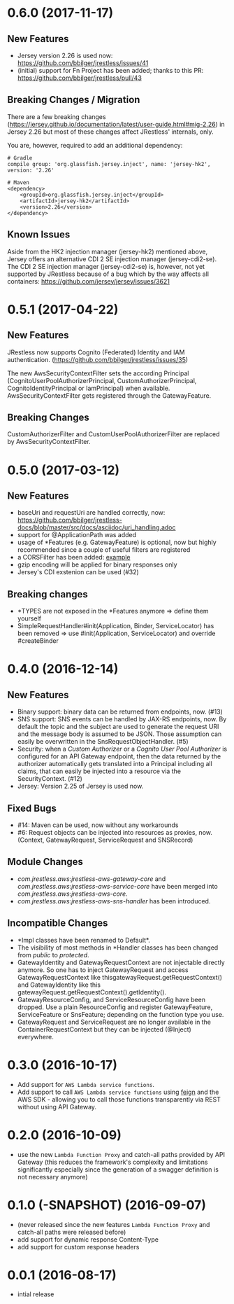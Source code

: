 # 0.6.0 (2017-11-17)

## New Features

- Jersey version 2.26 is used now: https://github.com/bbilger/jrestless/issues/41
- (initial) support for Fn Project has been added; thanks to this PR: https://github.com/bbilger/jrestless/pull/43

## Breaking Changes / Migration

There are a few breaking changes (https://jersey.github.io/documentation/latest/user-guide.html#mig-2.26) in Jersey 2.26 but most of these changes affect JRestless' internals, only.

You are, however, required to add an additional dependency:

``` 
# Gradle
compile group: 'org.glassfish.jersey.inject', name: 'jersey-hk2', version: '2.26'

# Maven
<dependency>
    <groupId>org.glassfish.jersey.inject</groupId>
    <artifactId>jersey-hk2</artifactId>
    <version>2.26</version>
</dependency>

```

## Known Issues

Aside from the HK2 injection manager (jersey-hk2) mentioned above, Jersey offers an alternative CDI 2 SE injection manager (jersey-cdi2-se).
The CDI 2 SE injection manager (jersey-cdi2-se) is, however, not yet supported by JRestless because of a bug which by the way affects all containers: https://github.com/jersey/jersey/issues/3621


# 0.5.1 (2017-04-22)

## New Features

JRestless now supports Cognito (Federated) Identity and IAM authentication. (https://github.com/bbilger/jrestless/issues/35)

The new AwsSecurityContextFilter sets the according Principal (CognitoUserPoolAuthorizerPrincipal, CustomAuthorizerPrincipal, CognitoIdentityPrincipal or IamPrincipal) when available. AwsSecurityContextFilter gets registered through the GatewayFeature.

## Breaking Changes

CustomAuthorizerFilter and CustomUserPoolAuthorizerFilter are replaced by AwsSecurityContextFilter.

# 0.5.0 (2017-03-12)

## New Features

- baseUri and requestUri are handled correctly, now: https://github.com/bbilger/jrestless-docs/blob/master/src/docs/asciidoc/uri_handling.adoc
- support for @ApplicationPath was added
- usage of *Features (e.g. GatewayFeature) is optional, now but highly recommended since a couple of useful filters are registered
- a CORSFilter has been added: [example](https://github.com/bbilger/jrestless-examples/tree/master/aws/gateway/aws-gateway-cors-frontend)
- gzip encoding will be applied for binary responses only
- Jersey's CDI exstenion can be used (#32)

## Breaking changes

- *TYPES are not exposed in the *Features anymore => define them yourself
- SimpleRequestHandler#init(Application, Binder, ServiceLocator) has been removed => use #init(Application, ServiceLocator) and override #createBinder

# 0.4.0 (2016-12-14)

## New Features
- Binary support: binary data can be returned from endpoints, now. (#13)
- SNS support: SNS events can be handled by JAX-RS endpoints, now. By default the topic and the subject are used to generate the request URI and the message body is assumed to be JSON. Those assumption can easily be overwritten in the SnsRequestObjectHandler. (#5)
- Security: when a _Custom Authorizer_ or a _Cognito User Pool Authorizer_ is configured for an API Gateway endpoint, then the data returned by the authorizer automatically gets translated into a Principal including all claims, that can easily be injected into a resource via the SecurityContext. (#12)
- Jersey: Version 2.25 of Jersey is used now.

## Fixed Bugs
- #14: Maven can be used, now without any workarounds
- #6: Request objects can be injected into resources as proxies, now. (Context, GatewayRequest, ServiceRequest and SNSRecord)

## Module Changes
- _com.jrestless.aws:jrestless-aws-gateway-core_ and _com.jrestless.aws:jrestless-aws-service-core_ have been merged into _com.jrestless.aws:jrestless-aws-core_.
- _com.jrestless.aws:jrestless-aws-sns-handler_ has been introduced.

## Incompatible Changes
- \*Impl classes have been renamed to Default\*.
- The visibility of most methods in *Handler classes has been changed from _public_ to _protected_.
- GatewayIdentity and GatewayRequestContext are not injectable directly anymore. So one has to inject GatewayRequest and access GatewayRequestContext like thisgatewayRequest.getRequestContext() and GatewayIdentity like this gatewayRequest.getRequestContext().getIdentity().
- GatewayResourceConfig, and ServiceResourceConfig have been dropped. Use a plain ResourceConfig and register GatewayFeature, ServiceFeature or SnsFeature; depending on the function type you use.
- GatewayRequest and ServiceRequest are no longer available in the ContainerRequestContext but they can be injected (@Inject) everywhere.

# 0.3.0 (2016-10-17)

  - Add support for `AWS Lambda service functions`.
  - Add support to call `AWS Lambda service functions` using [feign](https://github.com/OpenFeign/feign) and the AWS SDK - allowing you to call those functions transparently via REST without using API Gateway.

# 0.2.0 (2016-10-09)

  - use the new `Lambda Function Proxy` and catch-all paths provided by API Gateway (this reduces the framework's complexity and limitations significantly especially since the generation of a swagger definition is not necessary anymore)
  
# 0.1.0 (-SNAPSHOT) (2016-09-07)

  - (never released since the new features `Lambda Function Proxy` and catch-all paths were released before)
  - add support for dynamic response Content-Type
  - add support for custom response headers
  
# 0.0.1 (2016-08-17)

  - intial release
